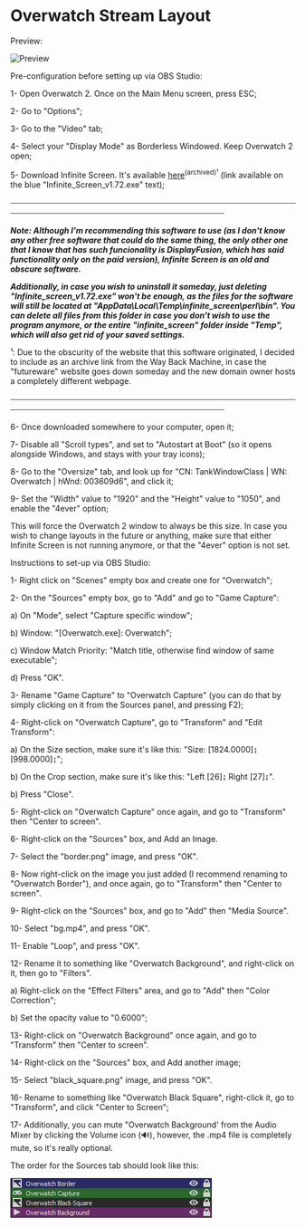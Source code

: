 # Overwatch Stream Layout

Preview: 

![Preview](Preview.gif)

Pre-configuration before setting up via OBS Studio:

1- Open Overwatch 2. Once on the Main Menu screen, press ESC;

2- Go to "Options";

3- Go to the "Video" tab;

4- Select your "Display Mode" as Borderless Windowed. Keep Overwatch 2 open;

5- Download Infinite Screen. It's available [here](https://web.archive.org/web/20221216153514/http://ynea.futureware.at/cgi-bin/infinite_screen.pl)<sup>(archived)¹</sup> (link available on the blue "Infinite_Screen_v1.72.exe" text);

⎯⎯⎯⎯⎯⎯⎯⎯⎯⎯⎯⎯⎯⎯⎯⎯⎯⎯⎯⎯⎯⎯⎯⎯⎯⎯⎯⎯⎯⎯⎯⎯⎯⎯⎯⎯⎯⎯⎯⎯⎯⎯⎯⎯⎯⎯⎯⎯⎯⎯⎯⎯⎯⎯⎯⎯⎯⎯⎯⎯⎯⎯⎯⎯⎯⎯⎯⎯⎯⎯⎯⎯⎯⎯⎯⎯⎯⎯⎯⎯⎯⎯⎯⎯⎯⎯⎯⎯⎯⎯⎯⎯⎯⎯⎯⎯⎯⎯⎯⎯⎯⎯⎯⎯⎯⎯⎯⎯⎯⎯⎯⎯⎯⎯⎯⎯⎯⎯⎯⎯⎯⎯⎯⎯⎯⎯

***Note: Although I'm recommending this software to use (as I don't know any other free software that could do the same thing, the only other one that I know that has such funcionality is DisplayFusion, which has said functionality only on the paid version), Infinite Screen is an old and obscure software.***

***Additionally, in case you wish to uninstall it someday, just deleting "Infinite_screen_v1.72.exe" won't be enough, as the files for the software will still be located at "AppData\Local\Temp\infinite_screen\perl\bin". You can delete all files from this folder in case you don't wish to use the program anymore, or the entire "infinite_screen" folder inside "Temp", which will also get rid of your saved settings.***

¹: Due to the obscurity of the website that this software originated, I decided to include as an archive link from the Way Back Machine, in case the "futureware" website goes down someday and the new domain owner hosts a completely different webpage.

⎯⎯⎯⎯⎯⎯⎯⎯⎯⎯⎯⎯⎯⎯⎯⎯⎯⎯⎯⎯⎯⎯⎯⎯⎯⎯⎯⎯⎯⎯⎯⎯⎯⎯⎯⎯⎯⎯⎯⎯⎯⎯⎯⎯⎯⎯⎯⎯⎯⎯⎯⎯⎯⎯⎯⎯⎯⎯⎯⎯⎯⎯⎯⎯⎯⎯⎯⎯⎯⎯⎯⎯⎯⎯⎯⎯⎯⎯⎯⎯⎯⎯⎯⎯⎯⎯⎯⎯⎯⎯⎯⎯⎯⎯⎯⎯⎯⎯⎯⎯⎯⎯⎯⎯⎯⎯⎯⎯⎯⎯⎯⎯⎯⎯⎯⎯⎯⎯⎯⎯⎯⎯⎯⎯⎯⎯

6- Once downloaded somewhere to your computer, open it;

7- Disable all "Scroll types", and set to "Autostart at Boot" (so it opens alongside Windows, and stays with your tray icons);

8- Go to the "Oversize" tab, and look up for "CN: TankWindowClass | WN: Overwatch | hWnd: 003609d6", and click it;

9- Set the "Width" value to "1920" and the "Height" value to "1050", and enable the "4ever" option;

This will force the Overwatch 2 window to always be this size. In case you wish to change layouts in the future or anything, make sure that either Infinite Screen is not running anymore, or that the "4ever" option is not set.

Instructions to set-up via OBS Studio:

1- Right click on "Scenes" empty box and create one for "Overwatch";

2- On the "Sources" empty box, go to "Add" and go to "Game Capture":

a) On "Mode", select "Capture specific window";

b) Window: "[Overwatch.exe]: Overwatch";

c) Window Match Priority: "Match title, otherwise find window of same executable";

d) Press "OK".

3- Rename "Game Capture" to "Overwatch Capture" (you can do that by simply clicking on it from the Sources panel, and pressing F2);

4- Right-click on "Overwatch Capture", go to "Transform" and "Edit Transform":

a) On the Size section, make sure it's like this: "Size: [1824.0000]↨ [998.0000]↨";

b) On the Crop section, make sure it's like this: "Left [26]↨ Right [27]↨".

b) Press "Close".

5- Right-click on "Overwatch Capture" once again, and go to "Transform" then "Center to screen".

6- Right-click on the "Sources" box, and Add an Image.

7- Select the "border.png" image, and press "OK".

8- Now right-click on the image you just added (I recommend renaming to "Overwatch Border"), and once again, go to "Transform" then "Center to screen".

9- Right-click on the "Sources" box, and go to "Add" then "Media Source".

10- Select "bg.mp4", and press "OK".

11- Enable "Loop", and press "OK".

12- Rename it to something like "Overwatch Background", and right-click on it, then go to "Filters".

a) Right-click on the "Effect Filters" area, and go to "Add" then "Color Correction";

b) Set the opacity value to "0.6000";

13- Right-click on "Overwatch Background" once again, and go to "Transform" then "Center to screen".

14- Right-click on the "Sources" box, and Add another image;

15- Select "black_square.png" image, and press "OK".

16- Rename to something like "Overwatch Black Square", right-click it, go to "Transform", and click "Center to Screen";

17- Additionally, you can mute "Overwatch Background' from the Audio Mixer by clicking the Volume icon (🔊), however, the .mp4 file is completely mute, so it's really optional.

The order for the Sources tab should look like this:

![Order](order.png)